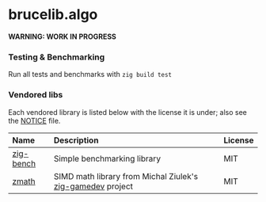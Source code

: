 # brucelib.algo

**WARNING: WORK IN PROGRESS**

### Testing & Benchmarking

Run all tests and benchmarks with `zig build test`

### Vendored libs

Each vendored library is listed below with the license it is under; also see the [NOTICE](NOTICE) file.

| Name | Description | License |
| :--- | :---------- | :------ |
| [zig-bench](https://github.com/Hejsil/zig-bench) | Simple benchmarking library | MIT |
| [zmath](https://github.com/michal-z/zig-gamedev/tree/main/libs/zmath) | SIMD math library from Michal Ziulek's [zig-gamedev](https://github.com/michal-z/zig-gamedev) project | MIT |
